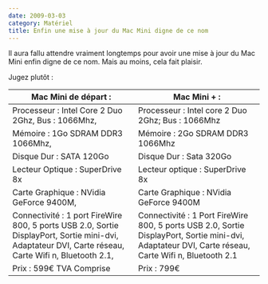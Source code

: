 ```yaml
---
date: 2009-03-03
category: Matériel
title: Enfin une mise à jour du Mac Mini digne de ce nom
---
```


Il aura fallu attendre vraiment longtemps pour avoir une mise à jour du Mac Mini enfin digne de ce nom. Mais au moins, cela fait plaisir.

Jugez plutôt :

| Mac Mini de départ :	| Mac Mini + : |
|--|--|
| Processeur : Intel Core 2 Duo 2Ghz, Bus : 1066Mhz, | Processeur : Intel core 2 Duo 2Ghz; Bus : 1066Mhz |
| Mémoire : 1Go SDRAM DDR3 1066Mhz, |Mémoire : 2Go SDRAM DDR3 1066Mhz |
| Disque Dur :  SATA 120Go | Disque Dur : Sata 320Go |
| Lecteur Optique : SuperDrive 8x | Lecteur optique : SuperDrive 8x |
| Carte Graphique : NVidia GeForce 9400M, | Carte Graphique : NVidia GeForce 9400M |
| Connectivité : 1 port FireWire 800, 5 ports USB 2.0, Sortie DisplayPort, Sortie mini-dvi, Adaptateur DVI, Carte réseau, Carte Wifi n, Bluetooth 2.1, | Connectivité : 1 Port FireWire 800, 5 ports USB 2.0, Sortie DisplayPort, Sortie mini-dvi, Adaptateur DVI, Carte réseau, Carte Wifi n, Bluetooth 2.1 | 
| Prix : 599€ TVA Comprise	| Prix : 799€ 
